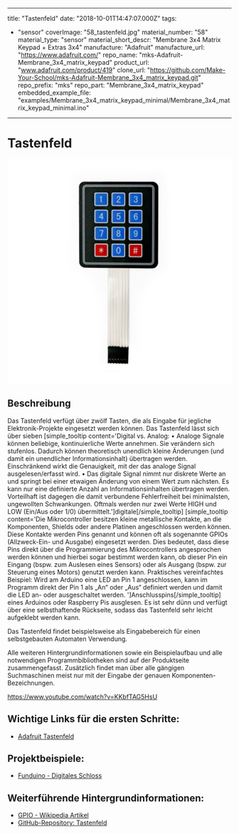 
---
title: "Tastenfeld"
date: "2018-10-01T14:47:07.000Z"
tags: 
  - "sensor"
coverImage: "58_tastenfeld.jpg"
material_number: "58"
material_type: "sensor"
material_short_descr: "Membrane 3x4 Matrix Keypad + Extras 3x4"
manufacture: "Adafruit"
manufacture_url: "https://www.adafruit.com/"
repo_name: "mks-Adafruit-Membrane_3x4_matrix_keypad"
product_url: "www.adafruit.com/product/419"
clone_url: "https://github.com/Make-Your-School/mks-Adafruit-Membrane_3x4_matrix_keypad.git"
repo_prefix: "mks"
repo_part: "Membrane_3x4_matrix_keypad"
embedded_example_file: "examples/Membrane_3x4_matrix_keypad_minimal/Membrane_3x4_matrix_keypad_minimal.ino"
---


# Tastenfeld

![Tastenfeld](58_tastenfeld.jpg)

## Beschreibung
Das Tastenfeld verfügt über zwölf Tasten, die als Eingabe für jegliche Elektronik-Projekte eingesetzt werden können. Das Tastenfeld lässt sich über sieben \[simple\_tooltip content='Digital vs. Analog: • Analoge Signale können beliebige, kontinuierliche Werte annehmen. Sie verändern sich stufenlos. Dadurch können theoretisch unendlich kleine Änderungen (und damit ein unendlicher Informationsinhalt) übertragen werden. Einschränkend wirkt die Genauigkeit, mit der das analoge Signal ausgelesen/erfasst wird. • Das digitale Signal nimmt nur diskrete Werte an und springt bei einer etwaigen Änderung von einem Wert zum nächsten. Es kann nur eine definierte Anzahl an Informationsinhalten übertragen werden. Vorteilhaft ist dagegen die damit verbundene Fehlerfreiheit bei minimalsten, ungewollten Schwankungen. Oftmals werden nur zwei Werte HIGH und LOW (Ein/Aus oder 1/0) übermittelt.'\]digitale\[/simple\_tooltip\] \[simple\_tooltip content='Die Mikrocontroller besitzen kleine metallische Kontakte, an die Komponenten, Shields oder andere Platinen angeschlossen werden können. Diese Kontakte werden Pins genannt und können oft als sogenannte GPIOs (Allzweck-Ein- und Ausgabe) eingesetzt werden. Dies bedeutet, dass diese Pins direkt über die Programmierung des Mikrocontrollers angesprochen werden können und hierbei sogar bestimmt werden kann, ob dieser Pin ein Eingang (bspw. zum Auslesen eines Sensors) oder als Ausgang (bspw. zur Steuerung eines Motors) genutzt werden kann. Praktisches vereinfachtes Beispiel: Wird am Arduino eine LED an Pin 1 angeschlossen, kann im Programm direkt der Pin 1 als „An“ oder „Aus“ definiert werden und damit die LED an- oder ausgeschaltet werden. '\]Anschlusspins\[/simple\_tooltip\] eines Arduinos oder Raspberry Pis ausglesen. Es ist sehr dünn und verfügt über eine selbsthaftende Rückseite, sodass das Tastenfeld sehr leicht aufgeklebt werden kann.

Das Tastenfeld findet beispielsweise als Eingabebereich für einen selbstgebauten Automaten Verwendung.

Alle weiteren Hintergrundinformationen sowie ein Beispielaufbau und alle notwendigen Programmbibliotheken sind auf der Produktseite zusammengefasst. Zusätzlich findet man über alle gängigen Suchmaschinen meist nur mit der Eingabe der genauen Komponenten-Bezeichnungen.

https://www.youtube.com/watch?v=KKbfTAG5HsU

<!-- infolist -->
## Wichtige Links für die ersten Schritte:

- [Adafruit Tastenfeld](https://www.adafruit.com/product/419)

## Projektbeispiele:

- [Funduino - Digitales Schloss](https://funduino.de/tastenfeld-schloss)

## Weiterführende Hintergrundinformationen:

- [GPIO - Wikipedia Artikel](https://de.wikipedia.org/wiki/Allzweckeingabe/-ausgabe)
- [GitHub-Repository: Tastenfeld](https://github.com/MakeYourSchool/58-Tastenfeld)

